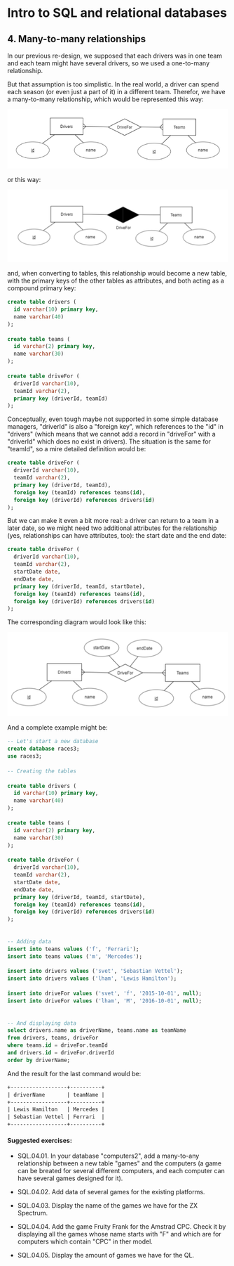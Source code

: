 # Intro to SQL and relational databases

## 4. Many-to-many relationships

In our previous re-design, we supposed that each drivers was in one team and
each team might have several drivers, so we used a one-to-many relationship.

But that assumption is too simplistic. In the real world, a driver can spend
each season (or even just a part of it) in a different team. Therefor, we have
a many-to-many relationship, which would be represented this way:

![](sql04a-driversTeams1.png)

or this way:

![](sql04b-driversTeams2.png)

and, when converting to tables, this relationship would become a new table,
with the primary keys of the other tables as attributes, and both acting as
a compound primary key:

```sql
create table drivers (
  id varchar(10) primary key,
  name varchar(40)
);

create table teams (
  id varchar(2) primary key,
  name varchar(30)
);  

create table driveFor (
  driverId varchar(10),
  teamId varchar(2),
  primary key (driverId, teamId)
); 
```
Conceptually, even tough maybe not supported in some simple database managers,
"driverId" is also a "foreign key", which references to the "id" in "drivers"
(which means that we cannot add a record in "driveFor" with a "driverId" which
does no exist in drivers). The situation is the same for "teamId", so a mire
detailed definition would be:

```sql
create table driveFor (
  driverId varchar(10),
  teamId varchar(2),
  primary key (driverId, teamId),
  foreign key (teamId) references teams(id),
  foreign key (driverId) references drivers(id)
); 
```

But we can make it even a bit more real: a driver can return to a team in a
later date, so we might need two additional attributes for the relationship
(yes, relationships can have attributes, too): the start date and the end date:

```sql
create table driveFor (
  driverId varchar(10),
  teamId varchar(2),
  startDate date,
  endDate date,
  primary key (driverId, teamId, startDate),
  foreign key (teamId) references teams(id),
  foreign key (driverId) references drivers(id)
); 
```

The corresponding diagram would look like this:

![](sql04c-driversTeams3.png)


And a complete example might be:

```sql
-- Let's start a new database
create database races3;
use races3;

-- Creating the tables

create table drivers (
  id varchar(10) primary key,
  name varchar(40)
);

create table teams (
  id varchar(2) primary key,
  name varchar(30)
);  

create table driveFor (
  driverId varchar(10),
  teamId varchar(2),
  startDate date,
  endDate date,
  primary key (driverId, teamId, startDate),
  foreign key (teamId) references teams(id),
  foreign key (driverId) references drivers(id)
); 


-- Adding data
insert into teams values ('f', 'Ferrari');
insert into teams values ('m', 'Mercedes');

insert into drivers values ('svet', 'Sebastian Vettel');
insert into drivers values ('lham', 'Lewis Hamilton');

insert into driveFor values ('svet', 'f', '2015-10-01', null);
insert into driveFor values ('lham', 'M', '2016-10-01', null);


-- And displaying data
select drivers.name as driverName, teams.name as teamName
from drivers, teams, driveFor
where teams.id = driveFor.teamId
and drivers.id = driveFor.driverId
order by driverName;  
```

And the result for the last command would be:

```txt
+------------------+----------+
| driverName       | teamName |
+------------------+----------+
| Lewis Hamilton   | Mercedes |
| Sebastian Vettel | Ferrari  |
+------------------+----------+
```


#### Suggested exercises:

- SQL.04.01. In your database "computers2", add a many-to-any relationship between a new table "games" and the computers (a game can be breated for several different computers, and each computer can have several games designed for it).

- SQL.04.02. Add data of several games for the existing platforms. 

- SQL.04.03. Display the name of the games we have for the ZX Spectrum. 

- SQL.04.04. Add the game Fruity Frank for the Amstrad CPC. Check it by displaying all the games whose name starts with "F" and which are for computers which contain "CPC" in ther model.

- SQL.04.05. Display the amount of games we have for the QL.

